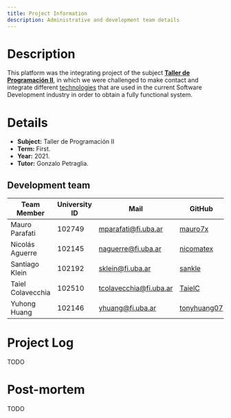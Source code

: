 ```yaml
---
title: Project Information
description: Administrative and development team details
---
```


<!-- ##################################################################### -->

# Description

This platform was the integrating project of the subject [**Taller de Programación II**](https://taller-de-programacion-2.github.io/), in which we were challenged to make contact and integrate different [technologies](tech.html) that are used in the current Software Development industry in order to obtain a fully functional system.

<!-- ##################################################################### -->

# Details

-   **Subject:** Taller de Programación II
-   **Term:** First.
-   **Year:** 2021.
-   **Tutor:** Gonzalo Petraglia.

## Development team

| Team Member       | University ID | Mail                   | GitHub                                        |
| ----------------- | ------------- | ---------------------- | --------------------------------------------- |
| Mauro Parafati    | 102749        | mparafati@fi.uba.ar    | [mauro7x](https://github.com/mauro7x)         |
| Nicolás Aguerre   | 102145        | naguerre@fi.uba.ar     | [nicomatex](https://github.com/nicomatex)     |
| Santiago Klein    | 102192        | sklein@fi.uba.ar       | [sankle](https://github.com/sankle)           |
| Taiel Colavecchia | 102510        | tcolavecchia@fi.uba.ar | [TaielC](https://github.com/TaielC)           |
| Yuhong Huang      | 102146        | yhuang@fi.uba.ar       | [tonyhuang07](https://github.com/tonyhuang07) |

<!-- ##################################################################### -->

# Project Log

TODO

<!-- ##################################################################### -->

# Post-mortem

TODO

<!-- ##################################################################### -->

